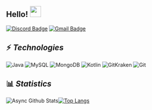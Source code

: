 
## Hello! <img src="https://raw.githubusercontent.com/aemmadi/aemmadi/master/wave.gif" width="30px">



[![Discord Badge](https://img.shields.io/badge/-Async@4280-000?style=flat-square&logo=Discord&logoColor=white)](Async#4280) [![Gmail Badge](https://img.shields.io/badge/-jvictor2018pb@gmail.com-c14438?style=flat-square&logo=Gmail&logoColor=white&link=mailto:jvictor2018pb@gmail.com)](mailto:jvictor2018pb@gmail.com)

## ⚡ *Technologies*
![Java](https://img.shields.io/badge/-Java-f55442?style=flat-square&logo=java) ![MySQL](https://img.shields.io/badge/-MySQL-5677d1?style=flat-square&logo=mysql) ![MongoDB](https://img.shields.io/badge/-MongoDB-black?style=flat-square&logo=mongodb) ![Kotlin](https://img.shields.io/badge/-Kotlin-bd931c?style=flat-square&logo=kotlin) ![GitKraken](https://img.shields.io/badge/-GitKraken-12443f?style=flat-square&logo=gitkraken) ![Git](https://img.shields.io/badge/-Git-%23F05032?style=flat-square&logo=git&logoColor=%23ffffff)

## 📊 ***Statistics***
![Async Github Stats](https://github-readme-stats.vercel.app/api?username=asyncc&&count_private=true&hide_title=true&show_icons=true&theme=dracula)[![Top Langs](https://github-readme-stats.vercel.app/api/top-langs/?username=asynccc&card_width=400&langs_count=5&custom_title=Linguagens+mais+usadas&theme=dracula&layout=compact)](https://github.com/asynccc)
